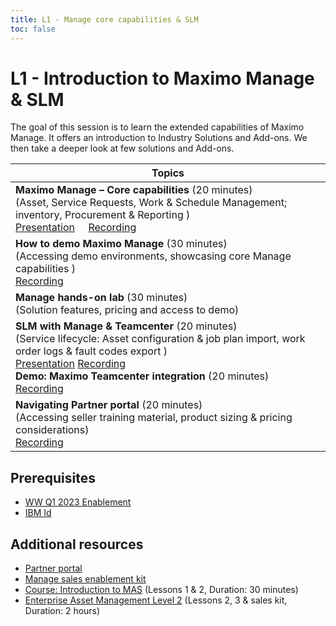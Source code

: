 ```yaml
---
title: L1 - Manage core capabilities & SLM
toc: false
---
```


# L1 - Introduction to Maximo Manage & SLM

The goal of this session is to learn the extended capabilities of Maximo Manage. It offers an introduction to Industry Solutions and Add-ons. We then take a deeper look at few solutions and Add-ons.

| Topics |
| ------ |
| <strong> Maximo Manage – Core capabilities </strong> (20 minutes) <br /> (Asset, Service Requests, Work & Schedule Management; inventory, Procurement & Reporting ) <br /> [Presentation](https://ibm.box.com/shared/static/zz1s3nhs05co6y2kdderjgb1lhc9l6f4.pdf) &nbsp;&nbsp;&nbsp; [Recording](https://ibm.box.com/shared/static/k98ya26eeu2px0u4xsys3nfn4mwbrr4x.mp4) |
| <strong> How to demo Maximo Manage </strong> (30 minutes) <br /> (Accessing demo environments, showcasing core Manage capabilities ) <br /> [Recording](https://ibm.box.com/shared/static/f7i2zyslinf5ru49neais9gz935i8o13.mp4) |
| <strong> Manage hands-on lab </strong> (30 minutes) <br /> (Solution features, pricing and access to demo) |
| <strong> SLM with Manage & Teamcenter </strong> (20 minutes) <br /> (Service lifecycle: Asset configuration & job plan import, work order logs & fault codes export ) <br /> [Presentation](https://ibm.box.com/shared/static/5qzxzg7kfjzcfjje96bgivp4cpqour7i.pdf) [Recording](https://ibm.box.com/shared/static/amop8l8h6sfl5ptwbq2nttn7msq6a9w3.mp4) <br /> <strong> Demo: Maximo Teamcenter integration </strong> (20 minutes) <br /> [Recording](https://ibm.box.com/shared/static/uptp1znv1o4nm28wz0jsaqezkl9itdw7.mp4) |
| <strong> Navigating Partner portal </strong> (20 minutes) <br /> (Accessing seller training material, product sizing & pricing considerations) <br /> [Recording](https://ibm.box.com/shared/static/c9ygdershjjrl1zvvb1544in7pmxo925.mp4) |


## Prerequisites

- [WW Q1 2023 Enablement](https://siemensplmlearningcenter.sabacloud.com/Saba/Web_spf/PRODTNT130/app/me/learningeventdetail/cours000000000198990?regId=regdw000000002916145&learnerId=emplo000000000011136&certId=curra000000000008560&calledFromCert=true)
- [IBM Id](https://www.ibm.com/account/us-en/signup/register.html)

## Additional resources

- [Partner portal](https://partnerportal.ibm.com/s/)
- [Manage sales enablement kit](https://www.ibm.com/training/course/maximo-application-suite-manage-asset-management-MAX4316G)
- [Course: Introduction to MAS](https://learn.ibm.com/course/view.php?id=10390 )  (Lessons 1 & 2, Duration: 30 minutes)
- [Enterprise Asset Management Level 2](https://learn.ibm.com/course/view.php?id=10390 )  (Lessons 2, 3 & sales kit, Duration: 2 hours)
